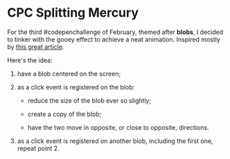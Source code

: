# CPC Splitting Mercury

For the third #codepenchallenge of February, themed after **blobs**, I decided to tinker with the gooey effect to achieve a neat animation. Inspired mostly by [this great article](https://css-tricks.com/gooey-effect/).

Here's the idea:

1. have a blob centered on the screen;

1. as a click event is registered on the blob:

   - reduce the size of the blob ever so slightly;

   - create a copy of the blob;

   - have the two move in opposite, or close to opposite, directions.

1. as a click event is registered on another blob, including the first one, repeat point 2.
